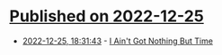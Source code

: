 # [Published on 2022-12-25](index.md)

* [2022-12-25, 18:31:43](https://news.ycombinator.com/item?id=34129745) - [I Ain't Got Nothing But Time](https://oxfordamerican.org/magazine/issue-119-winter-2022/i-ain-t-got-nothing-but-time?ref=the-browser)
